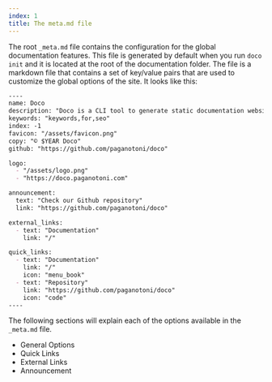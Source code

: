 ```yaml
---
index: 1
title: The meta.md file
---
```


The root `_meta.md` file contains the configuration for the global documentation features. This file is generated by default when you run `doco init` and it is located at the root of the documentation folder. The file is a markdown file that contains a set of key/value pairs that are used to customize the global options of the site. It looks like this:

```markdown
----
name: Doco
description: "Doco is a CLI tool to generate static documentation websites from markdown files."
keywords: "keywords,for,seo"
index: -1
favicon: "/assets/favicon.png"
copy: "© $YEAR Doco"
github: "https://github.com/paganotoni/doco" 

logo: 
  - "/assets/logo.png"
  - "https://doco.paganotoni.com"

announcement: 
  text: "Check our Github repository"
  link: "https://github.com/paganotoni/doco"

external_links:
  - text: "Documentation"
    link: "/"

quick_links:
  - text: "Documentation"
    link: "/"
    icon: "menu_book"
  - text: "Repository"
    link: "https://github.com/paganotoni/doco"
    icon: "code"
----
```

The following sections will explain each of the options available in the `_meta.md` file.

- General Options
- Quick Links
- External Links
- Announcement

